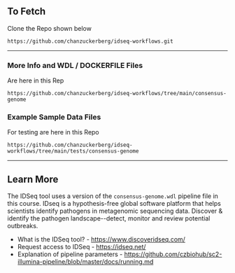 ## To Fetch

Clone the Repo shown below

```
https://github.com/chanzuckerberg/idseq-workflows.git
```
---

### More Info and WDL / DOCKERFILE Files

Are here in this Rep

````
https://github.com/chanzuckerberg/idseq-workflows/tree/main/consensus-genome
````

### Example Sample Data Files

For testing are here in this Repo

````
https://github.com/chanzuckerberg/idseq-workflows/tree/main/tests/consensus-genome
````

--- 

## Learn More

The IDSeq tool uses a version of the `consensus-genome.wdl` pipeline file in this course.  IDseq is a hypothesis-free global software platform that helps scientists identify pathogens in metagenomic sequencing data. Discover & identify the pathogen landscape--detect, monitor and review potential outbreaks.

- What is the IDSeq tool? - https://www.discoveridseq.com/
- Request access to IDSeq - https://idseq.net/
- Explanation of pipeline parameters - https://github.com/czbiohub/sc2-illumina-pipeline/blob/master/docs/running.md
